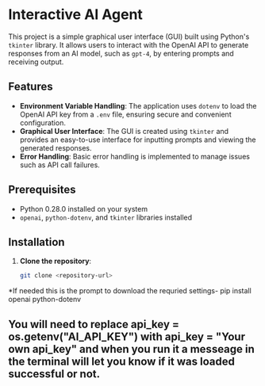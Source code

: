 # Interactive AI Agent

This project is a simple graphical user interface (GUI) built using Python's `tkinter` library. It allows users to interact with the OpenAI API to generate responses from an AI model, such as `gpt-4`, by entering prompts and receiving output.

## Features

- **Environment Variable Handling**: The application uses `dotenv` to load the OpenAI API key from a `.env` file, ensuring secure and convenient configuration.
- **Graphical User Interface**: The GUI is created using `tkinter` and provides an easy-to-use interface for inputting prompts and viewing the generated responses.
- **Error Handling**: Basic error handling is implemented to manage issues such as API call failures.

## Prerequisites

- Python 0.28.0 installed on your system
- `openai`, `python-dotenv`, and `tkinter` libraries installed

## Installation

1. **Clone the repository**:
   ```bash
   git clone <repository-url>
*If needed this is the prompt to download the requried settings- pip install openai python-dotenv

## You will need to replace api_key = os.getenv("AI_API_KEY") with api_key = "Your own api_key" and when you run it a messeage in the terminal will let you know if it was loaded successful or not.
